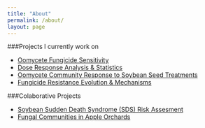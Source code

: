 ```yaml
---
title: "About"
permalink: /about/
layout: page
---
```


###Projects I currently work on

* [Oomycete Fungicide Sensitivity](https://github.com/noelzach/Community_Fungicide_Sensitivity/blob/master/README.md)
* [Dose Response Analysis & Statistics](https://github.com/noelzach/fungalEC)
* [Oomycete Community Response to Soybean Seed Treatments]()
* [Fungicide Resistance Evolution & Mechanisms]()

###Colaborative Projects

* [Soybean Sudden Death Syndrome (SDS) Risk Assesment](https://github.com/rothmi12/SDS-Risk-Assessment)
* [Fungal Communities in Apple Orchards](https://github.com/noelzach/Fungal-ITS-Apple-Roots)


